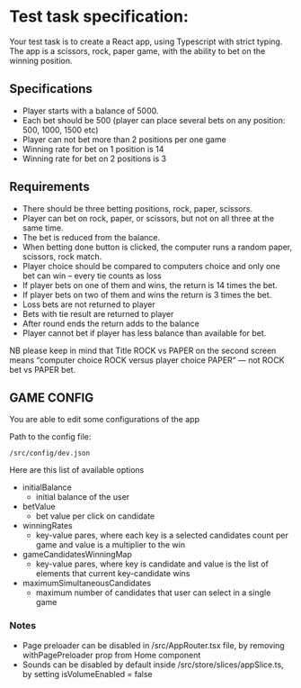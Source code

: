 # Test task specification:
Your test task is to create a React app, using Typescript with strict typing.
The app is a scissors, rock, paper game, with the ability to bet on the winning position.

## Specifications
- Player starts with a balance of 5000.
- Each bet should be 500 (player can place several bets on any position: 500, 1000,
  1500 etc)
- Player can not bet more than 2 positions per one game
- Winning rate for bet on 1 position is 14
- Winning rate for bet on 2 positions is 3

## Requirements
- There should be three betting positions, rock, paper, scissors.
- Player can bet on rock, paper, or scissors, but not on all three at the same time.
- The bet is reduced from the balance.
- When betting done button is clicked, the computer runs a random paper, scissors,
  rock match.
- Player choice should be compared to computers choice and only one bet can win –
  every tie counts as loss
- If player bets on one of them and wins, the return is 14 times the bet.
- If player bets on two of them and wins the return is 3 times the bet.
- Loss bets are not returned to player
- Bets with tie result are returned to player
- After round ends the return adds to the balance
- Player cannot bet if player has less balance than available for bet.

NB please keep in mind that Title ROCK vs PAPER on the second screen means “computer choice ROCK versus player choice PAPER” — not ROCK bet vs PAPER bet.

## GAME CONFIG

You are able to edit some configurations of the app

Path to the config file:
```
/src/config/dev.json
```

Here are this list of available options

- initialBalance 
  - initial balance of the user
- betValue 
  - bet value per click on candidate
- winningRates
  - key-value pares, where each key is a selected candidates count per game and value is a multiplier to the win
- gameCandidatesWinningMap
  - key-value pares, where key is candidate and value is the list of elements that current key-candidate wins
- maximumSimultaneousCandidates
  - maximum number of candidates that user can select in a single game

### Notes

- Page preloader can be disabled in /src/AppRouter.tsx file, by removing withPagePreloader prop from Home component
- Sounds can be disabled by default inside /src/store/slices/appSlice.ts, by setting isVolumeEnabled = false